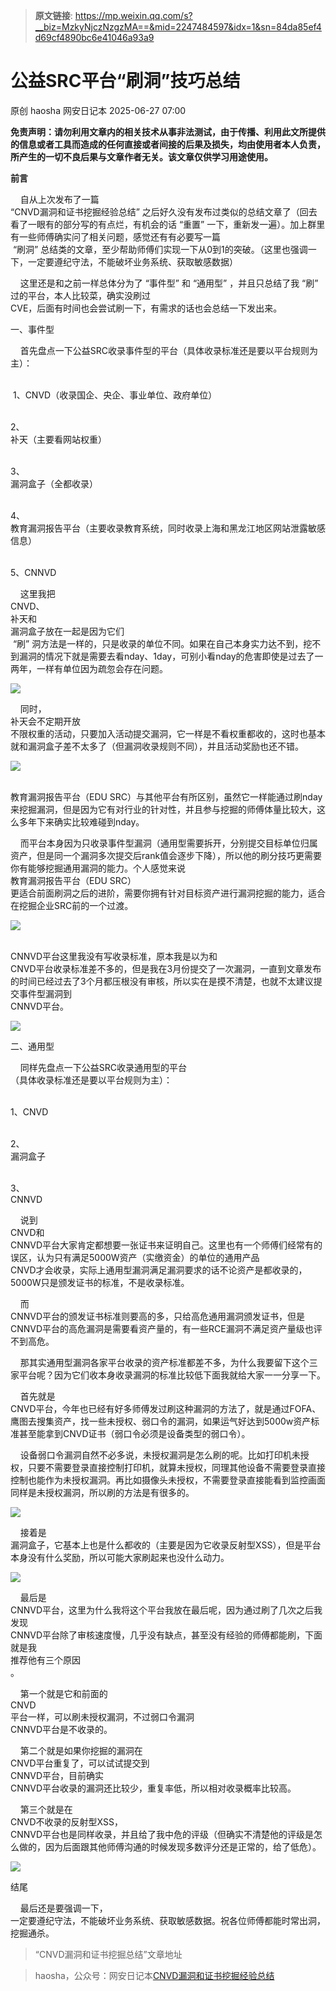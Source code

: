 > **原文链接**: https://mp.weixin.qq.com/s?__biz=MzkyNjczNzgzMA==&mid=2247484597&idx=1&sn=84da85ef4d69cf4890bc6e41046a93a9

#  公益SRC平台“刷洞”技巧总结  
原创 haosha  网安日记本   2025-06-27 07:00  
  
**免责声明：请勿利用文章内的相关技术从事非法测试，由于传播、利用此文所提供的信息或者工具而造成的任何直接或者间接的后果及损失，均由使用者本人负责，所产生的一切不良后果与文章作者无关。该文章仅供学习用途使用。**  
  
**前言**  
  
    自从上次发布了一篇   
“CNVD漏洞和证书挖掘经验总结” 之后好久没有发布过类似的总结文章了（回去看了一眼有的部分写的有点烂，有机会的话 “重置” 一下，重新发一遍）。加上群里有一些师傅确实问了相关问题，感觉还有有必要写一篇  
 “刷洞” 总结类的文章，至少帮助师傅们实现一下从0到1的突破。（这里也强调一下，一定要遵纪守法，不能破坏业务系统、获取敏感数据）  
  
    这里还是和之前一样总体分为了 “事件型” 和 “通用型” ，并且只总结了我 “刷” 过的平台，本人比较菜，确实没刷过  
CVE，后面有时间也会尝试刷一下，有需求的话也会总结一下发出来。  
  
一、事件型  
  
    首先盘点一下公益SRC收录事件型的平台（具体收录标准还是要以平台规则为主）：  
  
     
 1、CNVD（收录国企、央企、事业单位、政府单位）  
  
      
2、  
补天（主要看网站权重）  
  
      
3、  
漏洞盒子（全都收录）  
  
      
4、  
教育漏洞报告平台（主要收录教育系统，同时收录上海和黑龙江地区网站泄露敏感信息）  
  
      
5、CNNVD  
  
    这里我把  
CNVD、  
补天和  
漏洞盒子放在一起是因为它们  
 “刷” 洞方法是一样的，只是收录的单位不同。如果在自己本身实力达不到，挖不到漏洞的情况下就是需要去看nday、1day，可别小看nday的危害即使是过去了一两年，一样有单位因为疏忽会存在问题。  
  
![](https://mmbiz.qpic.cn/mmbiz_png/Un8INe529c9mceLIOCOxyQfCwwe24DUEktPerGefsIJZ3HYiclctoIicSKy1gCTjwxVGdWJziajsNsGVLpFTy5vpA/640?wx_fmt=png&from=appmsg "")  
  
    同时，  
补天会不定期开放  
不限权重的活动，只要加入活动提交漏洞，它一样是不看权重都收的，这时也基本就和漏洞盒子差不太多了（但漏洞收录规则不同），并且活动奖励也还不错。  
  
![](https://mmbiz.qpic.cn/mmbiz_png/Un8INe529c9mceLIOCOxyQfCwwe24DUENBt83sKibDoSz81AW0ia7GoeLVlFcG9wrPribUxWPRDp9LdyJicfjzvfLg/640?wx_fmt=png&from=appmsg "")  
  
      
教育漏洞报告平台（EDU SRC）与其他平台有所区别，虽然它一样能通过刷nday来挖掘漏洞，但是因为它有对行业的针对性，并且参与挖掘的师傅体量比较大，这么多年下来确实比较难碰到nday。  
  
    而平台本身因为只收录事件型漏洞（通用型需要拆开，分别提交目标单位归属资产，但是同一个漏洞多次提交后rank值会逐步下降），所以他的刷分技巧更需要你有能够挖掘通用漏洞的能力。个人感觉来说  
教育漏洞报告平台（EDU SRC）  
更适合前面刷洞之后的进阶，需要你拥有针对目标资产进行漏洞挖掘的能力，适合在挖掘企业SRC前的一个过渡。  
  
![](https://mmbiz.qpic.cn/mmbiz_png/Un8INe529c9mceLIOCOxyQfCwwe24DUEicfGELFORXkF2amf5JevIOBhwPUVS31y59AfurcoKt0yfXt7qVa91lw/640?wx_fmt=png&from=appmsg "")  
  
      
CNNVD平台这里我没有写收录标准，原本我是以为和  
CNVD平台收录标准差不多的，但是我在3月份提交了一次漏洞，一直到文章发布的时间已经过去了3个月都压根没有审核，所以实在是摸不清楚，也就不太建议提交事件型漏洞到  
CNNVD平台。  
  
![](https://mmbiz.qpic.cn/mmbiz_png/Un8INe529c9mceLIOCOxyQfCwwe24DUEVIyJP8qIUcU0QM6qMJbQn4RQibloAOs3ryeQZnZicKByFCWFnsBzYEeg/640?wx_fmt=png&from=appmsg "")  
  
  
二、通用型  
  
    同样先盘点一下公益SRC收录通用型的平台  
（具体收录标准还是要以平台规则为主）：  
  
      
1、CNVD  
  
      
2、  
漏洞盒子  
  
      
3、  
CNNVD  
  
    说到  
CNVD和  
CNNVD平台大家肯定都想要一张证书来证明自己。这里也有一个师傅们经常有的误区，认为只有满足5000W资产（实缴资金）的单位的通用产品  
CNVD才会收录，实际上通用型漏洞满足漏洞要求的话不论资产是都收录的，5000W只是颁发证书的标准，不是收录标准。  
  
    而  
CNNVD平台的颁发证书标准则要高的多，只给高危通用漏洞颁发证书，但是  
CNNVD平台的高危漏洞是需要看资产量的，有一些RCE漏洞不满足资产量级也评不到高危。  
  
    那其实通用型漏洞各家平台收录的资产标准都差不多，为什么我要留下这个三家平台呢？因为它们收本身收录漏洞的标准比较低下面我就给大家一一分享一下。  
  
    首先就是  
CNVD平台，今年也已经有好多师傅发过刷这种漏洞的方法了，就是通过FOFA、鹰图去搜集资产，找一些未授权、弱口令的漏洞，如果运气好达到5000w资产标准甚至能拿到CNVD证书（弱口令必须是设备类型的弱口令）。  
  
    设备弱口令漏洞自然不必多说，未授权漏洞是怎么刷的呢。比如打印机未授权，只要不需要登录直接控制打印机，就算未授权，同理其他设备不需要登录直接控制也能作为未授权漏洞。再比如摄像头未授权，不需要登录直接能看到监控画面同样是未授权漏洞，所以刷的方法是有很多的。  
  
![](https://mmbiz.qpic.cn/mmbiz_png/Un8INe529c9mceLIOCOxyQfCwwe24DUEeZdnVhX94Q2jdaeLyiar3yQYI0kxYES4icJqt6Wv8sVnZBv9XX3C3F7g/640?wx_fmt=png&from=appmsg "")  
  
    接着是  
漏洞盒子，它基本上也是什么都收的（主要是因为它收录反射型XSS），但是平台本身没有什么奖励，所以可能大家刷起来也没什么动力。  
  
![](https://mmbiz.qpic.cn/mmbiz_png/Un8INe529c9mceLIOCOxyQfCwwe24DUEF8WsiabvtoibeDNocvUMpmibhx7ADwkTKy4MYI8iaTte6j87A4xwLZE0kw/640?wx_fmt=png&from=appmsg "")  
  
    最后是  
CNNVD平台，这里为什么我将这个平台我放在最后呢，因为通过刷了几次之后我发现  
CNNVD平台除了审核速度慢，几乎没有缺点，甚至没有经验的师傅都能刷，下面就是我  
推荐他有三个原因  
。  
  
    第一个就是它和前面的  
CNVD  
平台一样，可以刷未授权漏洞，不过弱口令漏洞  
CNNVD平台是不收录的。  
  
    第二个就是如果你挖掘的漏洞在  
CNVD平台重复了，可以试试提交到  
CNNVD平台，目前确实  
CNNVD平台收录的漏洞还比较少，重复率低，所以相对收录概率比较高。  
  
    第三个就是在  
CNVD不收录的反射型XSS，  
CNNVD平台也是同样收录，并且给了我中危的评级（但确实不清楚他的评级是怎么做的，因为后面跟其他师傅沟通的时候发现多数评分还是正常的，给了低危）。  
  
![](https://mmbiz.qpic.cn/mmbiz_png/Un8INe529c9mceLIOCOxyQfCwwe24DUEhAYQyFgsEkP1BVLqqVVEqfOqTWM0Hb1V5A7aQTnvdgwdzBHVZX4jEA/640?wx_fmt=png&from=appmsg "")  
  
结尾  
  
    最后还是要强调一下，  
一定要遵纪守法，不能破坏业务系统、获取敏感数据。祝各位师傅都能时常出洞，挖掘通杀。  
> “CNVD漏洞和证书挖掘总结”文章地址  
  
> haosha，公众号：网安日记本[CNVD漏洞和证书挖掘经验总结](http://mp.weixin.qq.com/s?__biz=MzkyNjczNzgzMA==&mid=2247484095&idx=1&sn=10701e77afd0395e4ff6810239c14919&chksm=c233f676f5447f6045a556340fc3c40ae74bd54e42af15a343e87e017ef6cf7346e84e196030#rd)  
  
  
  
